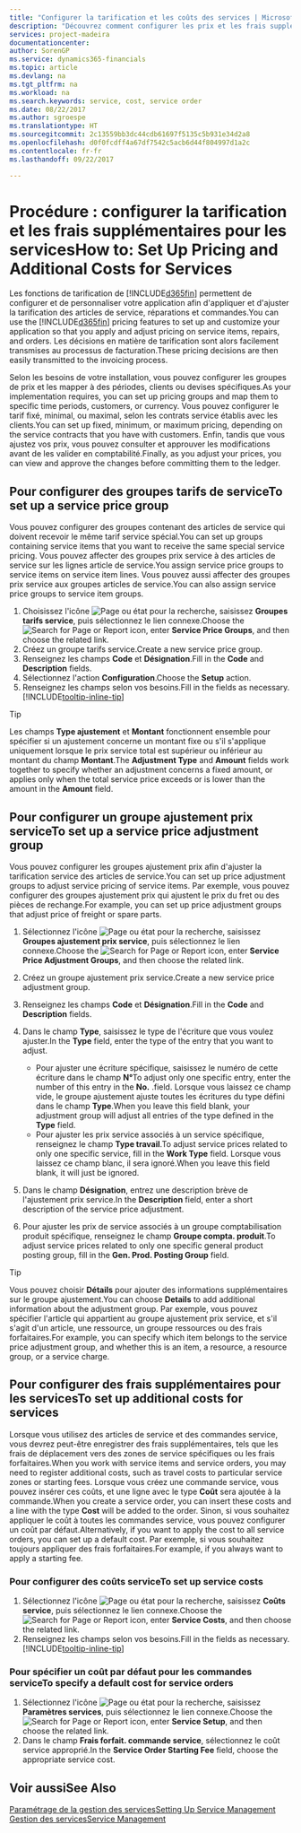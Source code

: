 ```yaml
---
title: "Configurer la tarification et les coûts des services | Microsoft Docs"
description: "Découvrez comment configurer les prix et les frais supplémentaires des services."
services: project-madeira
documentationcenter: 
author: SorenGP
ms.service: dynamics365-financials
ms.topic: article
ms.devlang: na
ms.tgt_pltfrm: na
ms.workload: na
ms.search.keywords: service, cost, service order
ms.date: 08/22/2017
ms.author: sgroespe
ms.translationtype: HT
ms.sourcegitcommit: 2c13559bb3dc44cdb61697f5135c5b931e34d2a8
ms.openlocfilehash: d0f0fcdff4a67df7542c5acb6d44f804997d1a2c
ms.contentlocale: fr-fr
ms.lasthandoff: 09/22/2017

---
```


# <a name="how-to-set-up-pricing-and-additional-costs-for-services"></a><span data-ttu-id="756d9-103">Procédure : configurer la tarification et les frais supplémentaires pour les services</span><span class="sxs-lookup"><span data-stu-id="756d9-103">How to: Set Up Pricing and Additional Costs for Services</span></span>
<span data-ttu-id="756d9-104">Les fonctions de tarification de [!INCLUDE[d365fin](includes/d365fin_md.md)] permettent de configurer et de personnaliser votre application afin d'appliquer et d'ajuster la tarification des articles de service, réparations et commandes.</span><span class="sxs-lookup"><span data-stu-id="756d9-104">You can use the [!INCLUDE[d365fin](includes/d365fin_md.md)] pricing features to set up and customize your application so that you apply and adjust pricing on service items, repairs, and orders.</span></span> <span data-ttu-id="756d9-105">Les décisions en matière de tarification sont alors facilement transmises au processus de facturation.</span><span class="sxs-lookup"><span data-stu-id="756d9-105">These pricing decisions are then easily transmitted to the invoicing process.</span></span>  
  
<span data-ttu-id="756d9-106">Selon les besoins de votre installation, vous pouvez configurer les groupes de prix et les mapper à des périodes, clients ou devises spécifiques.</span><span class="sxs-lookup"><span data-stu-id="756d9-106">As your implementation requires, you can set up pricing groups and map them to specific time periods, customers, or currency.</span></span> <span data-ttu-id="756d9-107">Vous pouvez configurer le tarif fixé, minimal, ou maximal, selon les contrats service établis avec les clients.</span><span class="sxs-lookup"><span data-stu-id="756d9-107">You can set up fixed, minimum, or maximum pricing, depending on the service contracts that you have with customers.</span></span> <span data-ttu-id="756d9-108">Enfin, tandis que vous ajustez vos prix, vous pouvez consulter et approuver les modifications avant de les valider en comptabilité.</span><span class="sxs-lookup"><span data-stu-id="756d9-108">Finally, as you adjust your prices, you can view and approve the changes before committing them to the ledger.</span></span>  

## <a name="to-set-up-a-service-price-group"></a><span data-ttu-id="756d9-109">Pour configurer des groupes tarifs de service</span><span class="sxs-lookup"><span data-stu-id="756d9-109">To set up a service price group</span></span>
<span data-ttu-id="756d9-110">Vous pouvez configurer des groupes contenant des articles de service qui doivent recevoir le même tarif service spécial.</span><span class="sxs-lookup"><span data-stu-id="756d9-110">You can set up groups containing service items that you want to receive the same special service pricing.</span></span> <span data-ttu-id="756d9-111">Vous pouvez affecter des groupes prix service à des articles de service sur les lignes article de service.</span><span class="sxs-lookup"><span data-stu-id="756d9-111">You assign service price groups to service items on service item lines.</span></span> <span data-ttu-id="756d9-112">Vous pouvez aussi affecter des groupes prix service aux groupes articles de service.</span><span class="sxs-lookup"><span data-stu-id="756d9-112">You can also assign service price groups to service item groups.</span></span>  

1. <span data-ttu-id="756d9-113">Choisissez l'icône ![Page ou état pour la recherche](media/ui-search/search_small.png "Page ou état pour la recherche"), saisissez **Groupes tarifs service**, puis sélectionnez le lien connexe.</span><span class="sxs-lookup"><span data-stu-id="756d9-113">Choose the ![Search for Page or Report](media/ui-search/search_small.png "Search for Page or Report icon") icon, enter **Service Price Groups**, and then choose the related link.</span></span>  
2. <span data-ttu-id="756d9-114">Créez un groupe tarifs service.</span><span class="sxs-lookup"><span data-stu-id="756d9-114">Create a new service price group.</span></span>  
3. <span data-ttu-id="756d9-115">Renseignez les champs **Code** et **Désignation**.</span><span class="sxs-lookup"><span data-stu-id="756d9-115">Fill in the **Code** and **Description** fields.</span></span>  
4. <span data-ttu-id="756d9-116">Sélectionnez l'action **Configuration**.</span><span class="sxs-lookup"><span data-stu-id="756d9-116">Choose the **Setup** action.</span></span>  
2. <span data-ttu-id="756d9-117">Renseignez les champs selon vos besoins.</span><span class="sxs-lookup"><span data-stu-id="756d9-117">Fill in the fields as necessary.</span></span> [!INCLUDE[tooltip-inline-tip](includes/tooltip-inline-tip_md.md)]  

 > [!Tip]
 > <span data-ttu-id="756d9-118">Les champs **Type ajustement** et **Montant** fonctionnent ensemble pour spécifier si un ajustement concerne un montant fixe ou s'il s'applique uniquement lorsque le prix service total est supérieur ou inférieur au montant du champ **Montant**.</span><span class="sxs-lookup"><span data-stu-id="756d9-118">The **Adjustment Type** and **Amount** fields work together to specify whether an adjustment concerns a fixed amount, or applies only when the total service price exceeds or is lower than the amount in the **Amount** field.</span></span>  

## <a name="to-set-up-a-service-price-adjustment-group"></a><span data-ttu-id="756d9-119">Pour configurer un groupe ajustement prix service</span><span class="sxs-lookup"><span data-stu-id="756d9-119">To set up a service price adjustment group</span></span>  
<span data-ttu-id="756d9-120">Vous pouvez configurer les groupes ajustement prix afin d'ajuster la tarification service des articles de service.</span><span class="sxs-lookup"><span data-stu-id="756d9-120">You can set up price adjustment groups to adjust service pricing of service items.</span></span> <span data-ttu-id="756d9-121">Par exemple, vous pouvez configurer des groupes ajustement prix qui ajustent le prix du fret ou des pièces de rechange.</span><span class="sxs-lookup"><span data-stu-id="756d9-121">For example, you can set up price adjustment groups that adjust price of freight or spare parts.</span></span>  
  
1. <span data-ttu-id="756d9-122">Sélectionnez l'icône ![Page ou état pour la recherche](media/ui-search/search_small.png "Page ou état pour la recherche"), saisissez **Groupes ajustement prix service**, puis sélectionnez le lien connexe.</span><span class="sxs-lookup"><span data-stu-id="756d9-122">Choose the ![Search for Page or Report](media/ui-search/search_small.png "Search for Page or Report icon") icon, enter **Service Price Adjustment Groups**, and then choose the related link.</span></span>  
2. <span data-ttu-id="756d9-123">Créez un groupe ajustement prix service.</span><span class="sxs-lookup"><span data-stu-id="756d9-123">Create a new service price adjustment group.</span></span>  
3. <span data-ttu-id="756d9-124">Renseignez les champs **Code** et **Désignation**.</span><span class="sxs-lookup"><span data-stu-id="756d9-124">Fill in the **Code** and **Description** fields.</span></span>  
4. <span data-ttu-id="756d9-125">Dans le champ **Type**, saisissez le type de l'écriture que vous voulez ajuster.</span><span class="sxs-lookup"><span data-stu-id="756d9-125">In the **Type** field, enter the type of the entry that you want to adjust.</span></span>  
  
    * <span data-ttu-id="756d9-126">Pour ajuster une écriture spécifique, saisissez le numéro de cette écriture dans le champ **N°**</span><span class="sxs-lookup"><span data-stu-id="756d9-126">To adjust only one specific entry, enter the number of this entry in the **No.**</span></span> <span data-ttu-id="756d9-127">.</span><span class="sxs-lookup"><span data-stu-id="756d9-127">field.</span></span> <span data-ttu-id="756d9-128">Lorsque vous laissez ce champ vide, le groupe ajustement ajuste toutes les écritures du type défini dans le champ **Type**.</span><span class="sxs-lookup"><span data-stu-id="756d9-128">When you leave this field blank, your adjustment group will adjust all entries of the type defined in the **Type** field.</span></span>  
    * <span data-ttu-id="756d9-129">Pour ajuster les prix service associés à un service spécifique, renseignez le champ **Type travail**.</span><span class="sxs-lookup"><span data-stu-id="756d9-129">To adjust service prices related to only one specific service, fill in the **Work Type** field.</span></span> <span data-ttu-id="756d9-130">Lorsque vous laissez ce champ blanc, il sera ignoré.</span><span class="sxs-lookup"><span data-stu-id="756d9-130">When you leave this field blank, it will just be ignored.</span></span>  
  
5. <span data-ttu-id="756d9-131">Dans le champ **Désignation**, entrez une description brève de l'ajustement prix service.</span><span class="sxs-lookup"><span data-stu-id="756d9-131">In the **Description** field, enter a short description of the service price adjustment.</span></span>  
6. <span data-ttu-id="756d9-132">Pour ajuster les prix de service associés à un groupe comptabilisation produit spécifique, renseignez le champ **Groupe compta. produit**.</span><span class="sxs-lookup"><span data-stu-id="756d9-132">To adjust service prices related to only one specific general product posting group, fill in the **Gen. Prod. Posting Group** field.</span></span>

> [!Tip]
> <span data-ttu-id="756d9-133">Vous pouvez choisir **Détails** pour ajouter des informations supplémentaires sur le groupe ajustement.</span><span class="sxs-lookup"><span data-stu-id="756d9-133">You can choose **Details** to add additional information about the adjustment group.</span></span> <span data-ttu-id="756d9-134">Par exemple, vous pouvez spécifier l'article qui appartient au groupe ajustement prix service, et s'il s'agit d'un article, une ressource, un groupe ressources ou des frais forfaitaires.</span><span class="sxs-lookup"><span data-stu-id="756d9-134">For example, you can specify which item belongs to the service price adjustment group, and whether this is an item, a resource, a resource group, or a service charge.</span></span>  

## <a name="to-set-up-additional-costs-for-services"></a><span data-ttu-id="756d9-135">Pour configurer des frais supplémentaires pour les services</span><span class="sxs-lookup"><span data-stu-id="756d9-135">To set up additional costs for services</span></span>
<span data-ttu-id="756d9-136">Lorsque vous utilisez des articles de service et des commandes service, vous devrez peut-être enregistrer des frais supplémentaires, tels que les frais de déplacement vers des zones de service spécifiques ou les frais forfaitaires.</span><span class="sxs-lookup"><span data-stu-id="756d9-136">When you work with service items and service orders, you may need to register additional costs, such as travel costs to particular service zones or starting fees.</span></span> <span data-ttu-id="756d9-137">Lorsque vous créez une commande service, vous pouvez insérer ces coûts, et une ligne avec le type **Coût** sera ajoutée à la commande.</span><span class="sxs-lookup"><span data-stu-id="756d9-137">When you create a service order, you can insert these costs and a line with the type **Cost** will be added to the order.</span></span> <span data-ttu-id="756d9-138">Sinon, si vous souhaitez appliquer le coût à toutes les commandes service, vous pouvez configurer un coût par défaut.</span><span class="sxs-lookup"><span data-stu-id="756d9-138">Alternatively, if you want to apply the cost to all service orders, you can set up a default cost.</span></span> <span data-ttu-id="756d9-139">Par exemple, si vous souhaitez toujours appliquer des frais forfaitaires.</span><span class="sxs-lookup"><span data-stu-id="756d9-139">For example, if you always want to apply a starting fee.</span></span>
  
### <a name="to-set-up-service-costs"></a><span data-ttu-id="756d9-140">Pour configurer des coûts service</span><span class="sxs-lookup"><span data-stu-id="756d9-140">To set up service costs</span></span>
1. <span data-ttu-id="756d9-141">Sélectionnez l'icône ![Page ou état pour la recherche](media/ui-search/search_small.png "Page ou état pour la recherche"), saisissez **Coûts service**, puis sélectionnez le lien connexe.</span><span class="sxs-lookup"><span data-stu-id="756d9-141">Choose the ![Search for Page or Report](media/ui-search/search_small.png "Search for Page or Report icon") icon, enter **Service Costs**, and then choose the related link.</span></span> 
2. <span data-ttu-id="756d9-142">Renseignez les champs selon vos besoins.</span><span class="sxs-lookup"><span data-stu-id="756d9-142">Fill in the fields as necessary.</span></span> [!INCLUDE[tooltip-inline-tip](includes/tooltip-inline-tip_md.md)]  

### <a name="to-specify-a-default-cost-for-service-orders"></a><span data-ttu-id="756d9-143">Pour spécifier un coût par défaut pour les commandes service</span><span class="sxs-lookup"><span data-stu-id="756d9-143">To specify a default cost for service orders</span></span>
1. <span data-ttu-id="756d9-144">Sélectionnez l'icône ![Page ou état pour la recherche](media/ui-search/search_small.png "Page ou état pour la recherche"), saisissez **Paramètres services**, puis sélectionnez le lien connexe.</span><span class="sxs-lookup"><span data-stu-id="756d9-144">Choose the ![Search for Page or Report](media/ui-search/search_small.png "Search for Page or Report icon") icon, enter **Service Setup**, and then choose the related link.</span></span> 
2. <span data-ttu-id="756d9-145">Dans le champ **Frais forfait. commande service**, sélectionnez le coût service approprié.</span><span class="sxs-lookup"><span data-stu-id="756d9-145">In the **Service Order Starting Fee** field, choose the appropriate service cost.</span></span>

## <a name="see-also"></a><span data-ttu-id="756d9-146">Voir aussi</span><span class="sxs-lookup"><span data-stu-id="756d9-146">See Also</span></span>
[<span data-ttu-id="756d9-147">Paramétrage de la gestion des services</span><span class="sxs-lookup"><span data-stu-id="756d9-147">Setting Up Service Management</span></span>](service-setup-service.md)  
[<span data-ttu-id="756d9-148">Gestion des services</span><span class="sxs-lookup"><span data-stu-id="756d9-148">Service Management</span></span>](service-service.md)  

